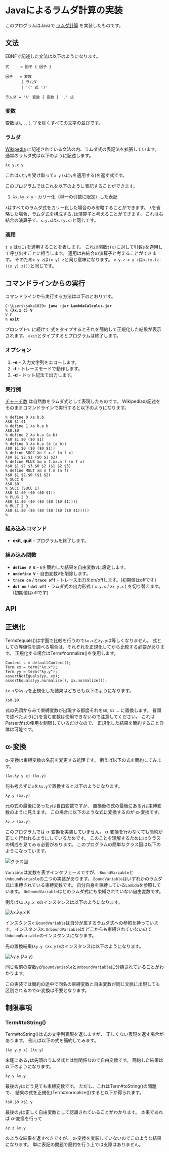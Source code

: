 # Javaによるラムダ計算の実装

このプログラムはJavaで
[ラムダ計算](https://ja.wikipedia.org/wiki/%E3%83%A9%E3%83%A0%E3%83%80%E8%A8%88%E7%AE%97)
を実装したものです。

## 文法

EBNFで記述した文法は以下のようになります。

```
式     = 因子 { 因子 }

因子   = 変数
       | ラムダ
       | '(' 式 ')'

ラムダ = 'λ' 変数 { 変数 } '.' 式
```

### 変数

変数は`λ`, `.`, `(`, `)'を除くすべての文字の並びです。

### ラムダ

[Wikipedia](https://ja.wikipedia.org/wiki/%E3%83%A9%E3%83%A0%E3%83%80%E8%A8%88%E7%AE%97)
に記述されている文法の内、ラムダ式の表記法を拡張しています。
通常のラムダ式は以下のように記述します。

```
λx y.x y
```

これは`x`と`y`を受け取って`x y` (`x`に`y`を適用する)を返す式です。

このプログラムではこれを以下のように表記することができます。

1. `λx.λy.x y` - カリー化（単一の引数に限定）した表記

`λ`はすべてのラムダ式をカリー化した場合のみ省略することができます。
`λ`を省略した場合、ラムダ式を構成する`.`は演算子と考えることができます。
これは右結合の演算子で、`x.y.x`は`x.(y.x)`と同じです。

### 適用

`t s` は`t`に`s`を適用することを表します。
これは関数`t(x)`に対して引数`s`を適用して呼び出すことに相当します。
適用は右結合の演算子と考えることができます。
そのため`x y z`は`(x y) z`と同じ意味になります。
`x.y.z.x y z`は`x.(y.(z.((x y) z)))`と同じです。

## コマンドラインからの実行

コマンドラインから実行する方法は以下のとおりです。

<pre><code>C:\Users\saka1029> <b>java -jar LambdaCalculus.jar</b>
% <b>(λx.x C) V</b>
V C
% <b>exit</b></code></pre>

プロンプト`% `に続けて
式をタイプするとそれを簡約して正規化した結果が表示されます。
`exit`とタイプするとプログラムは終了します。

### オプション

1. **-e** - 入力文字列をエコーします。
1. **-t** - トレースモードで動作します。
1. **-d** - ドット記法で出力します。


### 実行例

[チャーチ数](https://ja.wikipedia.org/wiki/%E3%83%A9%E3%83%A0%E3%83%80%E8%A8%88%E7%AE%97#.E8.87.AA.E7.84.B6.E6.95.B0.E3.81.A8.E7.AE.97.E8.A1.93)
は自然数をラムダ式として表現したものです。
Wikipediaの記述をそのままコマンドラインで実行すると以下のようになります。

    % define 0 λa b.b
    λ$0 $1.$1
    % define 1 λa b.a b
    λ$0.$0
    % define 2 λa b.a (a b)
    λ$0 $1.$0 ($0 $1)
    % define 3 λa b.a (a (a b))
    λ$0 $1.$0 ($0 ($0 $1))
    % define SUCC λn f x.f (n f x)
    λ$0 $1 $2.$1 ($0 $1 $2)
    % define PLUS λm n f.λx.m f (n f x)
    λ$0 $1 $2 $3.$0 $2 ($1 $2 $3)
    % define MULT λm n f.m (n f)
    λ$0 $1 $2.$0 ($1 $2)
    % SUCC 0
    λ$0.$0
    % SUCC (SUCC 1)
    λ$0 $1.$0 ($0 ($0 $1))
    % PLUS 2 3
    λ$0 $1.$0 ($0 ($0 ($0 ($0 $1))))
    % MULT 2 3
    λ$0 $1.$0 ($0 ($0 ($0 ($0 ($0 $1)))))
    % 
 
### 組み込みコマンド

* **exit**, **quit** - プログラムを終了します。

### 組み込み関数

* **`define V E`** - `E`を簡約した結果を自由変数`V`に設定します。 
* **`undefine V`** - 自由変数`V`を削除します。 
* **`trace on`** / **`trace off`** - トレース出力をon/offします。(初期値はoffです)
* **`dot on`** / **`dot off`** - ラムダ式の出力形式 ( `x.y.x` / `λx y.x` ) を切り替えます。(初期値はoffです)

## API

## 正規化

Term#equals()は字面で比較を行うので`λx.x`と`λy.y`は等しくなりません。
式としての等値性を調べる場合は、それぞれを正規化してから比較する必要があります。
正規化する場合はTerm#normalize()を使用します。

    Context c = defaultContext();
    Term xx = term("λx.x");
    Term yy = term("λy.y");
    assertNotEquals(yy, xx);
    assertEquals(yy.normalize(), xx.normalize());

`λx.x`や`λy.y`を正規化した結果はどちらも以下のようになります。

    λ$0.$0
    
式の先頭からみて束縛変数が出現する都度それを`$0`, `$1` ... に置換します。
冒頭で述べたように`$`を含む変数は使用できないので注意してください。
これはParserが`$`の使用を制限しているだけなので、
正規化した結果を簡約すること自体は可能です。

## α-変換

α-変換は束縛変数の名前を変更する処理です。
例えば以下の式を簡約してみます。

    (λx.λy.y x) (λx.y)
    
何も考えずに`x`を`λx.y`で置換すると以下のようになります。

    λy.y (λx.y)
    
元の式の最後にあった`y`は自由変数ですが、
置換後の式の最後にある`y`は束縛変数のように見えます。
この場合に以下のような式に変換するのが α-変換です。

    λz.z (λx.y)

このプログラムでは α-変換を実装していません。
α-変換を行わなくても簡約が正しく行われるようにしているためです。
このことを理解するためにはクラスの構成を見てみる必要があります。
このプログラムの簡単なクラス図は以下のようになっています。

![クラス図](ClassDiagram.png)

`Variable`は変数を表すインタフェースですが、
`BoundVariable`と`UnboundVariable`の二つの実装があります。
`BoundVariable`はいずれかのラムダ式に束縛されている束縛変数です。
自分自身を束縛している`Lambda`を参照しています。
`UnboundVariable`はどのラムダ式にも束縛されていない自由変数です。

例えば`λx.λy.x K`のインスタンスは以下のようになります。

![λx.λy.x K](x.y.xK.png)

インスタンス`x:BoundVariable`は自分が属するラムダ式への参照を持っています。
インスタンス`K:UnboundVariable`は
どこからも束縛されていないので`UnboundVariable`のインスタンスになります。

先の置換結果(`λy.y (λx.y)`)のインスタンスは以下のようになります。

![λy.y (λx.y)](y.yx.y.png)

同じ名前の変数`y`が`BoundVariable`と`UnboundVariable`に分類されていることがわかります。

この実装では簡約の途中で同名の束縛変数と自由変数が同じ文脈に出現しても
区別されるのでα-変換は不要となります。


## 制限事項

### Term#toString()

Term#toString()は式の文字列表現を返しますが、
正しくない表現を返す場合があります。
例えば以下の式を簡約してみます。

```
(λx y.y x) (λx.y)
```

末尾にある`y`は先頭のラムダ式とは無関係なので自由変数です。
簡約した結果は以下のようになります。

```
λy.y λx.y
```

最後の`y`はどう見ても束縛変数です。
ただし、これはTerm#toString()の問題で、
結果の式を正規化(Term#normalize())すると以下が得られます。

```
λ$0.$0 λ$1.y
```

最後の`y`は正しく自由変数として認識されていることがわかります。
本来であれば α-変換を行って

```
λz.z λx.y
```

のような結果を返すべきですが、
 α-変換を実装していないのでこのような結果になります。
単に表記の問題で簡約を行う上では支障はありません。